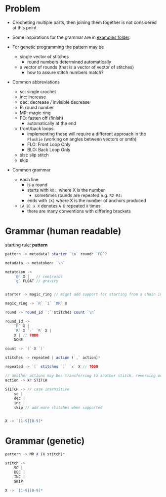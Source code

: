 # Problem

- Crocheting multiple parts, then joining them together is not considered at this point.
- Some inspirations for the grammar are in [examples folder](./examples%20of%20patterns/).

- For genetic programming the pattern may be
  - single vector of stitches
    - round numbers determined automatically
  - a vector of rounds (that is a vector of vector of stitches)
    - how to assure stitch numbers match?

- Common abbreviations
  - sc: single crochet
  - inc: increase
  - dec: decrease / invisible decrease
  - R: round number
  - MR: magic ring
  - FO: fasten off (finish)
    - automatically at the end
  - front/back loops
    - implementing these will require a different approach in the `Plushie` (working on angles between vectors or smth)
    - FLO: Front Loop Only
    - BLO: Back Loop Only
  - slst: slip stitch
  - skip

- Common grammar
  - each line
    - is a round
    - starts with `RX:`, where X is the number
      - sometimes rounds are repeated e.g. `R2-R4:`
    - ends with `(X)` where X is the number of anchors produced
  - `[A B] x X` denotes `A B` repeated `X` times
    - there are many conventions with differing brackets

# Grammar (human readable)
starting rule: **pattern**

```js
pattern -> metadata? starter `\n` round* `FO`?

metadata -> metatoken+ `\n`

metatoken ->
    `@` X |   // centroids
    `g` FLOAT // gravity


starter -> magic_ring // might add support for starting from a chain in the future

magic_ring -> `R` `1` `MR` X

round -> round_id `:` stitches count `\n`

round_id ->
    `R` X |
    `R` X `-` `R` X |
    X | // TODO
    NONE

count -> `(` X `)`

stitches -> repeated | action (`,` action)*

repeated -> `[` stitches `]` `x` X // TODO

// another actions may be: transferring to another stitch, reversing order etc.
action -> X? STITCH

STITCH -> // case insensitive
    sc |
    dec |
    inc |
    skip // add more stitches when supported


X -> `[1-9][0-9]*
```

# Grammar (genetic)

```js
pattern -> MR X (X stitch)*

stitch ->
    SC |
    DEC |
    INC |
    SKIP

X -> `[1-9][0-9]*
```